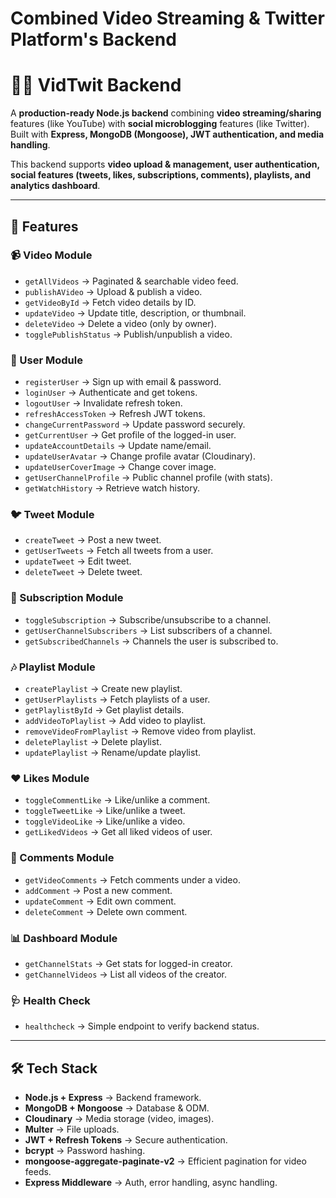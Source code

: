 # Combined Video Streaming & Twitter Platform's Backend

# 🎥📢 VidTwit Backend

A **production-ready Node.js backend** combining **video streaming/sharing** features (like YouTube) with **social microblogging** features (like Twitter).  
Built with **Express, MongoDB (Mongoose), JWT authentication, and media handling**.  

This backend supports **video upload & management, user authentication, social features (tweets, likes, subscriptions, comments), playlists, and analytics dashboard**.

---

## 🚀 Features

### 📹 Video Module
- `getAllVideos` → Paginated & searchable video feed.
- `publishAVideo` → Upload & publish a video.
- `getVideoById` → Fetch video details by ID.
- `updateVideo` → Update title, description, or thumbnail.
- `deleteVideo` → Delete a video (only by owner).
- `togglePublishStatus` → Publish/unpublish a video.

### 👤 User Module
- `registerUser` → Sign up with email & password.
- `loginUser` → Authenticate and get tokens.
- `logoutUser` → Invalidate refresh token.
- `refreshAccessToken` → Refresh JWT tokens.
- `changeCurrentPassword` → Update password securely.
- `getCurrentUser` → Get profile of the logged-in user.
- `updateAccountDetails` → Update name/email.
- `updateUserAvatar` → Change profile avatar (Cloudinary).
- `updateUserCoverImage` → Change cover image.
- `getUserChannelProfile` → Public channel profile (with stats).
- `getWatchHistory` → Retrieve watch history.

### 🐦 Tweet Module
- `createTweet` → Post a new tweet.
- `getUserTweets` → Fetch all tweets from a user.
- `updateTweet` → Edit tweet.
- `deleteTweet` → Delete tweet.

### 🔔 Subscription Module
- `toggleSubscription` → Subscribe/unsubscribe to a channel.
- `getUserChannelSubscribers` → List subscribers of a channel.
- `getSubscribedChannels` → Channels the user is subscribed to.

### 🎶 Playlist Module
- `createPlaylist` → Create new playlist.
- `getUserPlaylists` → Fetch playlists of a user.
- `getPlaylistById` → Get playlist details.
- `addVideoToPlaylist` → Add video to playlist.
- `removeVideoFromPlaylist` → Remove video from playlist.
- `deletePlaylist` → Delete playlist.
- `updatePlaylist` → Rename/update playlist.

### ❤️ Likes Module
- `toggleCommentLike` → Like/unlike a comment.
- `toggleTweetLike` → Like/unlike a tweet.
- `toggleVideoLike` → Like/unlike a video.
- `getLikedVideos` → Get all liked videos of user.

### 💬 Comments Module
- `getVideoComments` → Fetch comments under a video.
- `addComment` → Post a new comment.
- `updateComment` → Edit own comment.
- `deleteComment` → Delete own comment.

### 📊 Dashboard Module
- `getChannelStats` → Get stats for logged-in creator.
- `getChannelVideos` → List all videos of the creator.

### 🩺 Health Check
- `healthcheck` → Simple endpoint to verify backend status.

---

## 🛠️ Tech Stack

- **Node.js + Express** → Backend framework.
- **MongoDB + Mongoose** → Database & ODM.
- **Cloudinary** → Media storage (video, images).
- **Multer** → File uploads.
- **JWT + Refresh Tokens** → Secure authentication.
- **bcrypt** → Password hashing.
- **mongoose-aggregate-paginate-v2** → Efficient pagination for video feeds.
- **Express Middleware** → Auth, error handling, async handling.




